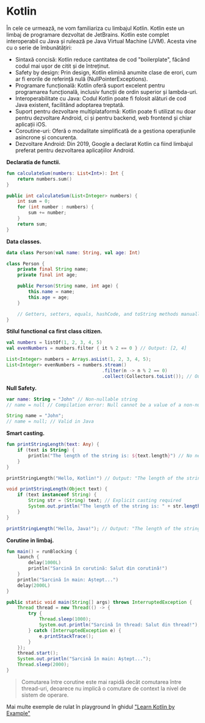 # Kotlin

În cele ce urmează, ne vom familiariza cu limbajul Kotlin. Kotlin este un
limbaj de programare dezvoltat de JetBrains. Kotlin este complet interoperabil
cu Java și rulează pe Java Virtual Machine (JVM). Acesta vine cu o serie de
îmbunătățiri:

* Sintaxă concisă: Kotlin reduce cantitatea de cod "boilerplate", făcând codul mai ușor de citit și de întreținut.
* Safety by design: Prin design, Kotlin elimină anumite clase de erori, cum ar fi erorile de referință nulă (NullPointerExceptions).
* Programare funcțională: Kotlin oferă suport excelent pentru programarea funcțională, inclusiv funcții de ordin superior și lambda-uri.
* Interoperabilitate cu Java: Codul Kotlin poate fi folosit alături de cod Java existent, facilitând adoptarea treptată.
* Suport pentru dezvoltare multiplataformă: Kotlin poate fi utilizat nu doar pentru dezvoltare Android, ci și pentru backend, web frontend și chiar aplicații iOS.
* Coroutine-uri: Oferă o modalitate simplificată de a gestiona operațiunile asincrone și concurența.
* Dezvoltare Android: Din 2019, Google a declarat Kotlin ca fiind limbajul preferat pentru dezvoltarea aplicațiilor Android.


**Declaratia de functii.**

```kotlin
fun calculateSum(numbers: List<Int>): Int {
    return numbers.sum()
}
```

```java
public int calculateSum(List<Integer> numbers) {
    int sum = 0;
    for (int number : numbers) {
        sum += number;
    }
    return sum;
}
```

**Data classes.**

```kotlin
data class Person(val name: String, val age: Int)
```

```java
class Person {
    private final String name;
    private final int age;

    public Person(String name, int age) {
        this.name = name;
        this.age = age;
    }

    // Getters, setters, equals, hashCode, and toString methods manually implemented
}
```

**Stilul functional ca first class citizen.**

```kotlin
val numbers = listOf(1, 2, 3, 4, 5)
val evenNumbers = numbers.filter { it % 2 == 0 } // Output: [2, 4]
```

```java
List<Integer> numbers = Arrays.asList(1, 2, 3, 4, 5);
List<Integer> evenNumbers = numbers.stream()
                                   .filter(n -> n % 2 == 0)
                                   .collect(Collectors.toList()); // Output: [2, 4]
```

**Null Safety.**

```kotlin
var name: String = "John" // Non-nullable string
// name = null // Compilation error: Null cannot be a value of a non-null type String
```

```java
String name = "John";
// name = null; // Valid in Java
```


**Smart casting.**

```kotlin
fun printStringLength(text: Any) {
    if (text is String) {
        println("The length of the string is: ${text.length}") // No need for explicit casting
    }
}

printStringLength("Hello, Kotlin!") // Output: "The length of the string is: 14"
```

```java
void printStringLength(Object text) {
    if (text instanceof String) {
        String str = (String) text; // Explicit casting required
        System.out.println("The length of the string is: " + str.length());
    }
}

printStringLength("Hello, Java!"); // Output: "The length of the string is: 12"
```

**Corutine in limbaj.**
```kotlin
fun main() = runBlocking {
    launch {
        delay(1000L)
        println("Sarcină în corutină: Salut din corutină!")
    }
    println("Sarcină în main: Aștept...")
    delay(2000L)
}
```

```java
public static void main(String[] args) throws InterruptedException {
    Thread thread = new Thread(() -> {
        try {
            Thread.sleep(1000);
            System.out.println("Sarcină în thread: Salut din thread!");
        } catch (InterruptedException e) {
            e.printStackTrace();
        }
    });
    thread.start();
    System.out.println("Sarcină în main: Aștept...");
    Thread.sleep(2000);
}
```

> Comutarea între corutine este mai rapidă decât comutarea între thread-uri, deoarece nu implică o comutare de context la nivel de sistem de operare.

Mai multe exemple de rulat în playground în ghidul 
["Learn Kotlin by Example"](https://play.kotlinlang.org/byExample/overview)

